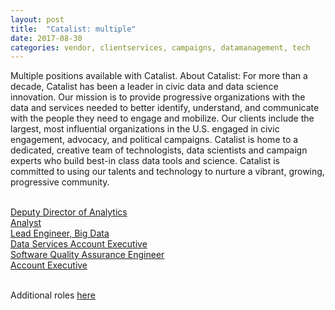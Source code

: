 ```yaml
---
layout: post
title:  "Catalist: multiple"
date: 2017-08-30
categories: vendor, clientservices, campaigns, datamanagement, tech
---
```

Multiple positions available with Catalist.
About Catalist: 
For more than a decade, Catalist has been a leader in civic data and data science innovation. Our mission is to provide progressive organizations with the data and services needed to better identify, understand, and communicate with the people they need to engage and mobilize. Our clients include the largest, most influential organizations in the U.S. engaged in civic engagement, advocacy, and political campaigns. Catalist is home to a dedicated, creative team of technologists, data scientists and campaign experts who build best-in class data tools and science. Catalist is committed to using our talents and technology to nurture a vibrant, growing, progressive community.

<br>[Deputy Director of Analytics](https://catalist.us/about/careers/deputy-director-analytics/)
<br>[Analyst](https://catalist.us/about/careers/analyst/)
<br>[Lead Engineer, Big Data](https://catalist.us/about/careers/lead-engineer-big-data/)
<br>[Data Services Account Executive](https://catalist.us/about/careers/data-services-account-executive/)
<br>[Software Quality Assurance Engineer](https://catalist.us/about/careers/software-quality-assurance-engineer/)
<br>[Account Executive](https://catalist.us/about/careers/account-executive/)

<br>Additional roles [here](https://catalist.us/about/careers/)
